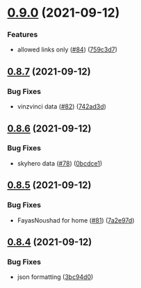 # [0.9.0](https://github.com/EddieHubCommunity/LinkFree/compare/v0.8.7...v0.9.0) (2021-09-12)


### Features

* allowed links only ([#84](https://github.com/EddieHubCommunity/LinkFree/issues/84)) ([759c3d7](https://github.com/EddieHubCommunity/LinkFree/commit/759c3d7b8822a9357976bcbd5ef21c130eb8c85f))



## [0.8.7](https://github.com/EddieHubCommunity/LinkFree/compare/v0.8.6...v0.8.7) (2021-09-12)


### Bug Fixes

* vinzvinci data ([#82](https://github.com/EddieHubCommunity/LinkFree/issues/82)) ([742ad3d](https://github.com/EddieHubCommunity/LinkFree/commit/742ad3d5a7ee479d239a3c43d877494afb9343ca))



## [0.8.6](https://github.com/EddieHubCommunity/LinkFree/compare/v0.8.5...v0.8.6) (2021-09-12)


### Bug Fixes

* skyhero data  ([#78](https://github.com/EddieHubCommunity/LinkFree/issues/78)) ([0bcdce1](https://github.com/EddieHubCommunity/LinkFree/commit/0bcdce138c015c7a5aa533be537eb6efecafc985))



## [0.8.5](https://github.com/EddieHubCommunity/LinkFree/compare/v0.8.4...v0.8.5) (2021-09-12)


### Bug Fixes

* FayasNoushad for home ([#81](https://github.com/EddieHubCommunity/LinkFree/issues/81)) ([7a2e97d](https://github.com/EddieHubCommunity/LinkFree/commit/7a2e97dc79c2648678e7db388ede043159dbed50))



## [0.8.4](https://github.com/EddieHubCommunity/LinkFree/compare/v0.8.3...v0.8.4) (2021-09-12)


### Bug Fixes

* json formatting ([3bc94d0](https://github.com/EddieHubCommunity/LinkFree/commit/3bc94d0d0788ca6bed0ce64cf097ee225e2230e4))



